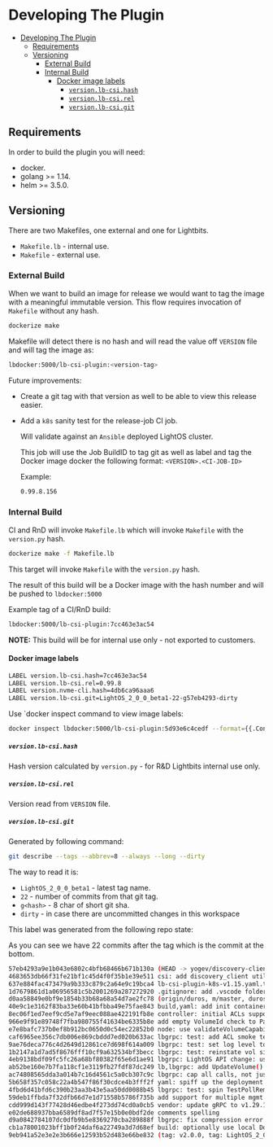 # Developing The Plugin

- [Developing The Plugin](#developing-the-plugin)
  - [Requirements](#requirements)
  - [Versioning](#versioning)
    - [External Build](#external-build)
    - [Internal Build](#internal-build)
      - [Docker image labels](#docker-image-labels)
        - [`version.lb-csi.hash`](#versionlb-csihash)
        - [`version.lb-csi.rel`](#versionlb-csirel)
        - [`version.lb-csi.git`](#versionlb-csigit)

## Requirements

In order to build the plugin you will need:

- docker.
- golang >= 1.14.
- helm >= 3.5.0.

## Versioning

There are two Makefiles, one external and one for Lightbits.

- `Makefile.lb` - internal use.
- `Makefile` - external use.

### External Build

When we want to build an image for release we would want to tag the image with a meaningful immutable version.
This flow requires invocation of `Makefile` without any hash.

```bash
dockerize make
```

Makefile will detect there is no hash and will read the value off `VERSION` file
and will tag the image as:

```bash
lbdocker:5000/lb-csi-plugin:<version-tag>
```

Future improvements:

- Create a git tag with that version as well to be able to view this release easier.
- Add a `k8s` sanity test for the release-job CI job.

    Will validate against an `Ansible` deployed LightOS cluster.

    This job will use the Job BuildID to tag git as well as label and tag the Docker image docker the following format: `<VERSION>.<CI-JOB-ID>`

    Example:

    ```bash
    0.99.8.156
    ```

### Internal Build

CI and RnD will invoke `Makefile.lb` which will invoke `Makefile` with the `version.py` hash.

```bash
dockerize make -f Makefile.lb
```

This target will invoke `Makefile` with the `version.py` hash.

The result of this build will be a Docker image with the hash number and will be pushed to `lbdocker:5000`

Example tag of a CI/RnD build:

```bash
lbdocker:5000/lb-csi-plugin:7cc463e3ac54
```

**NOTE:** This build will be for internal use only - not exported to customers.

#### Docker image labels

```bash
LABEL version.lb-csi.hash=7cc463e3ac54
LABEL version.lb-csi.rel=0.99.8
LABEL version.nvme-cli.hash=4db6ca96aaa6
LABEL version.lb-csi.git=LightOS_2_0_0_beta1-22-g57eb4293-dirty
```

Use `docker inspect command to view image labels:

```bash
docker inspect lbdocker:5000/lb-csi-plugin:5d93e6c4cedf --format={{.ContainerConfig.Labels}}
```

##### `version.lb-csi.hash`

Hash version calculated by `version.py` - for R&D Lightbits internal use only.

##### `version.lb-csi.rel`

Version read from `VERSION` file.

##### `version.lb-csi.git`

Generated by following command:

```bash
git describe --tags --abbrev=8 --always --long --dirty
```

The way to read it is:

- `LightOS_2_0_0_beta1` - latest tag name.
- `22` - number of commits from that git tag.
- `g<hash>` - 8 char of short git sha.
- `dirty` - in case there are uncommitted changes in this workspace

This label was generated from the following repo state:

As you can see we have 22 commits after the tag which is the commit at the bottom.

```bash
57eb4293a9e1b043e6802c4bfb68466b671b130a (HEAD -> yogev/discovery-client) driver/node.go: add support for discovery-client configration
4683653db66f31fe21bf1c45d4f0f35b1e39e511 csi: add discovery_client util methods to manage DC config
637e884fac473479a9b333c879c2a64e9c19bca4 lb-csi-plugin-k8s-v1.15.yaml.template: add DS config folder.
1d7679861d1a06956581c5b2001269a287272920 .gitignore: add .vscode folder
d0aa58849e0bf9e1854b33b68a68a54d7ae2fc78 (origin/duros, m/master, duros) yaml: K8s v1.13 compatible deployment YAMLs
40e9c1e3162f83ba33e60b41bfbba49e75fae843 build,yaml: add init container to load nvme-tcp KLM
8ec06f1ed7eef9cd5e7af9eec088ae422191fb8e controller: initial ACLs support
966e9f91e89748f7fba980755f41634be6335b8e add empty VolumeId check to ParseCSIVolumeID()
e7e8bafc737b0ef8b912bc0650d0c54ec22852b0 node: use validateVolumeCapability() uniformly
caf6965ee356c7db006e869cbddd7ed020b633ac lbgrpc: test: add ACL smoke test to TestVolume()
9ae76deca776c4d2649d12861ce7d698f614a009 lbgrpc: test: set log level to debug
1b2147a1d7ad5f8676fff10cf9a632534bf3becc lbgrpc: test: reinstate vol size rounding check
4eb9138bdf09fc5fc26a68bf80382f65e6d1ae91 lbgrpc: LightOS API change: use ALLOW_NONE for empty ACLs
ab52be160e7b7fa118cf1e3119fb27fdf87dc249 lb,lbgrpc: add UpdateVolume() for ACLs updates
ac74808565dda3a014b7c16d4561c5a0cb307c9c lbgrpc: cap all calls, not just retries
5b658f357c058c22a4b547f86f30cdce4b3fff2f yaml: spiff up the deployment YAML template
4fbd6d41bfd6c390b23aa3b43e5aa50dd0088b45 lbgrpc: test: spin TestPollRemoteOk() out to manual test
59deb1ffbda7f32dfb66d7e1d71558b5786f735b add support for multiple mgmt API servers per cluster
cdd999d143f77428d46edbe4f273dd74cd0a0cb5 vendor: update gRPC to v1.29.1
e02de688937bba6589df8ad7f57e15b0e0bdf2de comments spelling
d9a0842784107dc0dfb9b5e8369270cba289888f lbgrpc: fix compression error formatting
cb1a78001023bff1b0f24daf6a22749a3d7d68ef build: optionally use local Docker registry for sidecars
9eb941a52e3e2e3b666e12593b52d483e66be832 (tag: v2.0.0, tag: LightOS_2_0_0_beta1) WIP: LightOS v2.0 beta API breakage updates
```
